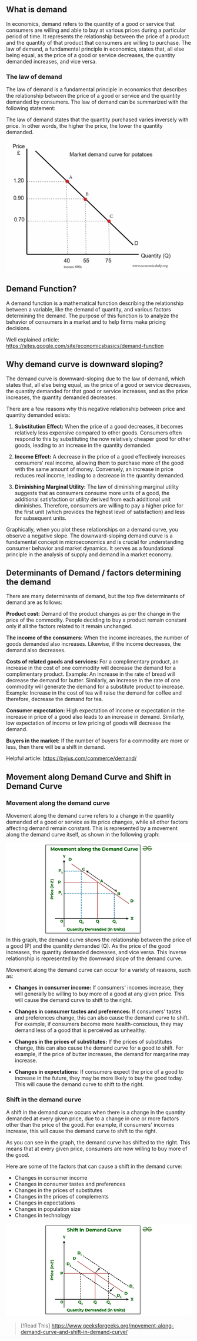 ## What is demand

In economics, demand refers to the quantity of a good or service that consumers are willing and able to buy at various prices during a particular period of time. It represents the relationship between the price of a product and the quantity of that product that consumers are willing to purchase. The law of demand, a fundamental principle in economics, states that, all else being equal, as the price of a good or service decreases, the quantity demanded increases, and vice versa.

### The law of demand

The law of demand is a fundamental principle in economics that describes the relationship between the price of a good or service and the quantity demanded by consumers. The law of demand can be summarized with the following statement:

The law of demand states that the quantity purchased varies inversely with price. In other words, the higher the price, the lower the quantity demanded.

![Demand Curve](/images/demand-curve-law.jpg)
## **Demand Function?**

A demand function is a mathematical function describing the relationship between a variable, like the demand of quantity, and various factors determining the demand. The purpose of this function is to analyze the behavior of consumers in a market and to help firms make pricing decisions.

Well explained article: https://sites.google.com/site/economicsbasics/demand-function

## Why demand curve is downward sloping?

The demand curve is downward-sloping due to the law of demand, which states that, all else being equal, as the price of a good or service decreases, the quantity demanded for that good or service increases, and as the price increases, the quantity demanded decreases.

There are a few reasons why this negative relationship between price and quantity demanded exists:

1. **Substitution Effect:** When the price of a good decreases, it becomes relatively less expensive compared to other goods. Consumers often respond to this by substituting the now relatively cheaper good for other goods, leading to an increase in the quantity demanded.
    
2. **Income Effect:** A decrease in the price of a good effectively increases consumers' real income, allowing them to purchase more of the good with the same amount of money. Conversely, an increase in price reduces real income, leading to a decrease in the quantity demanded.
    
3. **Diminishing Marginal Utility:** The law of diminishing marginal utility suggests that as consumers consume more units of a good, the additional satisfaction or utility derived from each additional unit diminishes. Therefore, consumers are willing to pay a higher price for the first unit (which provides the highest level of satisfaction) and less for subsequent units.
    
Graphically, when you plot these relationships on a demand curve, you observe a negative slope. The downward-sloping demand curve is a fundamental concept in microeconomics and is crucial for understanding consumer behavior and market dynamics. It serves as a foundational principle in the analysis of supply and demand in a market economy.

## **Determinants of Demand / factors determining the demand**

There are many determinants of demand, but the top five determinants of demand are as follows: 

**Product cost:** Demand of the product changes as per the change in the price of the commodity. People deciding to buy a product remain constant only if all the factors related to it remain unchanged.

**The income of the consumers:** When the income increases, the number of goods demanded also increases. Likewise, if the income decreases, the demand also decreases.

**Costs of related goods and services:** For a complimentary product, an increase in the cost of one commodity will decrease the demand for a complimentary product. Example: An increase in the rate of bread will decrease the demand for butter. Similarly, an increase in the rate of one commodity will generate the demand for a substitute product to increase. Example: Increase in the cost of tea will raise the demand for coffee and therefore, decrease the demand for tea.

**Consumer expectation:** High expectation of income or expectation in the increase in price of a good also leads to an increase in demand. Similarly, low expectation of income or low pricing of goods will decrease the demand.

**Buyers in the market:** If the number of buyers for a commodity are more or less, then there will be a shift in demand.

Helpful article: https://byjus.com/commerce/demand/

## Movement along Demand Curve and Shift in Demand Curve

### **Movement along the demand curve**

Movement along the demand curve refers to a change in the quantity demanded of a good or service as its price changes, while all other factors affecting demand remain constant. This is represented by a movement along the demand curve itself, as shown in the following graph:

![](/images/Movement-along-the-Demand-Curve-copy.webp)
In this graph, the demand curve shows the relationship between the price of a good (P) and the quantity demanded (Q). As the price of the good increases, the quantity demanded decreases, and vice versa. This inverse relationship is represented by the downward slope of the demand curve.

Movement along the demand curve can occur for a variety of reasons, such as:

- **Changes in consumer income:** If consumers' incomes increase, they will generally be willing to buy more of a good at any given price. This will cause the demand curve to shift to the right.
    
- **Changes in consumer tastes and preferences:** If consumers' tastes and preferences change, this can also cause the demand curve to shift. For example, if consumers become more health-conscious, they may demand less of a good that is perceived as unhealthy.
    
- **Changes in the prices of substitutes:** If the prices of substitutes change, this can also cause the demand curve for a good to shift. For example, if the price of butter increases, the demand for margarine may increase.
    
- **Changes in expectations:** If consumers expect the price of a good to increase in the future, they may be more likely to buy the good today. This will cause the demand curve to shift to the right.
    
### **Shift in the demand curve**

A shift in the demand curve occurs when there is a change in the quantity demanded at every given price, due to a change in one or more factors other than the price of the good. For example, if consumers' incomes increase, this will cause the demand curve to shift to the right.

As you can see in the graph, the demand curve has shifted to the right. This means that at every given price, consumers are now willing to buy more of the good.

Here are some of the factors that can cause a shift in the demand curve:

- Changes in consumer income
- Changes in consumer tastes and preferences
- Changes in the prices of substitutes
- Changes in the prices of complements
- Changes in expectations
- Changes in population size
- Changes in technology

![](/images/Shift-in-Demand-Curve-copy.webp)

> [!Read This] 
>  https://www.geeksforgeeks.org/movement-along-demand-curve-and-shift-in-demand-curve/

